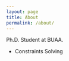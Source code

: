 ```yaml
---
layout: page
title: About
permalink: /about/
---
```

Ph.D. Student at BUAA.

- Constraints Solving

